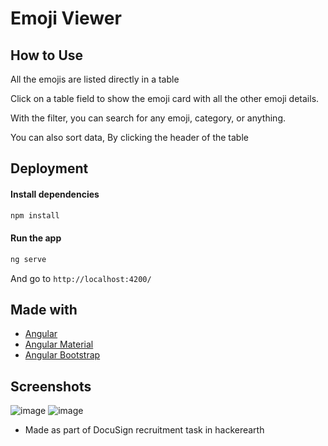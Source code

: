 # Emoji Viewer

## How to Use
All the emojis are listed directly in a table

Click on a table field to show the emoji card with all the other emoji details.

With the filter, you can search for any emoji, category, or anything. 

You can also sort data, By clicking the header of the table

## Deployment
#### Install dependencies
```bash
npm install
```
#### Run the app
```bash
ng serve
```
And go to `http://localhost:4200/`


## Made with
- [Angular](https://angular.io/)
- [Angular Material](https://material.angular.io/)
- [Angular Bootstrap](https://ng-bootstrap.github.io/)

## Screenshots
![image](https://github.com/sujith-rek/docusign/assets/89125023/6d489717-a339-4ab6-b275-66d1efb6c680)
![image](https://github.com/sujith-rek/docusign/assets/89125023/abb15fca-d0fb-4f69-90d3-3feda951dfec)


- Made as part of DocuSign recruitment task in hackerearth 